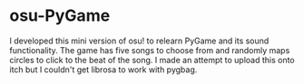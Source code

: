 # osu-PyGame
I developed this mini version of osu! to relearn PyGame and its sound functionality. The game has five songs to choose from and randomly maps circles to click to the beat of the song. I made an attempt to upload this onto itch but I couldn't get librosa to work with pygbag.
